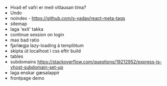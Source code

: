 - Hvað ef vafri er með vitlausan tíma?
- Undo
- noindex - https://github.com/s-yadav/react-meta-tags
- sitemap
- laga 'exit' takka
- continue session on login
- max bad ratio
- fjarlægja lazy-loading á templötum
- skipta út localhost í css eftir build
- tables
- subdomains https://stackoverflow.com/questions/19212952/express-js-vhost-subdomain-set-up
- laga enskar gæsalappir
- frontpage demo
